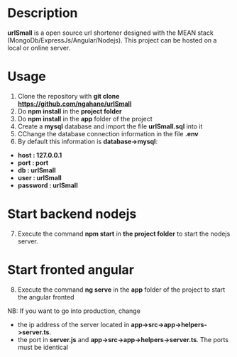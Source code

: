 # Description
**urlSmall** is a open source url shortener designed with the MEAN stack (MongoDb/ExpressJs/Angular/Nodejs). This project can be hosted on a local or online server.

# Usage 
1. Clone the repository with **git clone https://github.com/ngahane/urlSmall**
2. Do **npm install** in the **project folder**
3. Do **npm install** in the **app** folder of the project
4. Create a **mysql** database and import the file **urlSmall.sql** into it
5. CChange the database connection information in the file **.env**
6. By default this information is **database->mysql**:
- **host : 127.0.0.1**
- **port : port**
- **db : urlSmall**
- **user : urlSmall**
- **password : urlSmall**


# Start backend nodejs
7. Execute the command **npm start** in **the project folder** to start the nodejs server.


# Start fronted angular
8. Execute the command **ng serve** in the **app** folder of the project to start the angular fronted

NB: If you want to go into production, change 
- the ip address of the server located in **app->src->app->helpers->server.ts**.
- the port in **server.js** and **app->src->app->helpers->server.ts**. The ports must be identical
